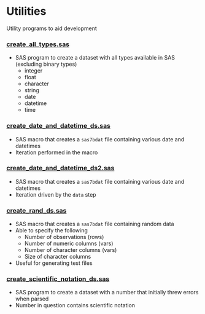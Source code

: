# Utilities
Utility programs to aid development

### [create_all_types.sas](create_all_types.sas)
- SAS program to create a dataset with all types available in SAS (excluding binary types)
    - integer
    - float
    - character
    - string
    - date
    - datetime
    - time

### [create_date_and_datetime_ds.sas](create_date_and_datetime_ds.sas)
- SAS macro that creates a `sas7bdat` file containing various date and datetimes
- Iteration performed in the macro

### [create_date_and_datetime_ds2.sas](create_date_and_datetime_ds2.sas)
- SAS macro that creates a `sas7bdat` file containing various date and datetimes
- Iteration driven by the `data` step

### [create_rand_ds.sas](create_rand_ds.sas)
- SAS macro that creates a `sas7bdat` file containing random data
- Able to specify the following
    - Number of observations (rows)
    - Number of numeric columns (vars)
    - Number of character columns (vars)
    - Size of character columns
- Useful for generating test files

### [create_scientific_notation_ds.sas](create_scientific_notation.sas)
- SAS program to create a dataset with a number that initially threw errors when parsed
- Number in question contains scientific notation
